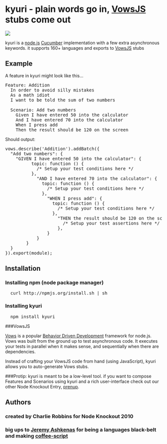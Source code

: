 

# kyuri - plain words go in, [VowsJS][3] stubs come out

<img src = "http://imgur.com/nKf61.gif" border="0">

kyuri is a [node.js][1] [Cucumber][0] implementation with a few extra asynchronous keywords. it supports 160+ languages and exports to [VowsJS][3] stubs

## Example

A feature in kyuri might look like this...

<pre>Feature: Addition
  In order to avoid silly mistakes
  As a math idiot
  I want to be told the sum of two numbers

  Scenario: Add two numbers
    Given I have entered 50 into the calculator
    And I have entered 70 into the calculator
    When I press add
    Then the result should be 120 on the screen
</pre>

Should output:

<pre>
vows.describe('Addition').addBatch({
  "Add two numbers": {
  	"GIVEN I have entered 50 into the calculator": {
		  topic: function () {
		    /* Setup your test conditions here */
		  },
			"AND I have entered 70 into the calculator": {
			  topic: function () {
			    /* Setup your test conditions here */
			  },
				"WHEN I press add": {
				  topic: function () {
				    /* Setup your test conditions here */
				  },
					"THEN the result should be 120 on the screen": function () {
					  /* Setup your test assertions here */
					},
				}
			}
		}
  }
}).export(module);
</pre>


## Installation

### Installing npm (node package manager)
<pre>
  curl http://npmjs.org/install.sh | sh
</pre>

### Installing kyuri
<pre>
  npm install kyuri
</pre>

###VowsJS

[Vows][3]  is a popular [Behavior Driven Development][4] framework for node.js. Vows was built from the ground up to test asynchronous code. It executes your tests in parallel when it makes sense, and sequentially when there are dependencies.

Instead of crafting your VowsJS code from hand (using JavaScript), kyuri allows you to auto-generate Vows stubs. 

###Protip: 
kyuri is meant to be a low-level tool. if you want to compose Features and Scenarios using kyuri and a rich user-interface check out our other Node Knockout Entry, [prenup][2].


## Authors
### created by Charlie Robbins for Node Knockout 2010
### big ups to [Jeremy Ashkenas][5] for being a languages black-belt and making [coffee-script][6]

[0]: http://cukes.info "Cucumber"
[1]: http://nodejs.org "node.js"
[2]: http://github.com/nodejitsu/prenup "prenup"
[3]: http://vowsjs.org "VowsJs"
[4]: http://en.wikipedia.org/wiki/Behavior_Driven_Development "Behavior Driven Development"
[5]: http://github.com/jashkenas "Jeremy Ashkenas"
[6]: http://github.com/jashkenas/coffee-script "coffee-script"
